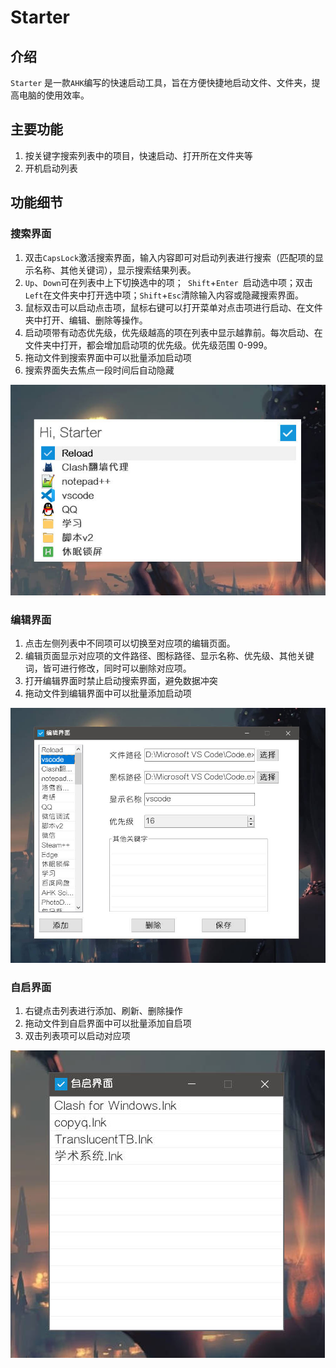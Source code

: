 # Starter

## 介绍

`Starter` 是一款`AHK`编写的快速启动工具，旨在方便快捷地启动文件、文件夹，提高电脑的使用效率。

## 主要功能

1. 按关键字搜索列表中的项目，快速启动、打开所在文件夹等
2. 开机启动列表

## 功能细节

### 搜索界面

1. 双击`CapsLock`激活搜索界面，输入内容即可对启动列表进行搜索（匹配项的显示名称、其他关键词），显示搜索结果列表。
2. `Up`、`Down`可在列表中上下切换选中的项；` Shift`+`Enter `启动选中项；双击`Left`在文件夹中打开选中项；`Shift`+`Esc`清除输入内容或隐藏搜索界面。
3. 鼠标双击可以启动点击项，鼠标右键可以打开菜单对点击项进行启动、在文件夹中打开、编辑、删除等操作。
4. 启动项带有动态优先级，优先级越高的项在列表中显示越靠前。每次启动、在文件夹中打开，都会增加启动项的优先级。优先级范围 0-999。
5. 拖动文件到搜索界面中可以批量添加启动项
6. 搜索界面失去焦点一段时间后自动隐藏

![搜索界面](./screenshot/image_1.jpg)

### 编辑界面

1. 点击左侧列表中不同项可以切换至对应项的编辑页面。
2. 编辑页面显示对应项的文件路径、图标路径、显示名称、优先级、其他关键词，皆可进行修改，同时可以删除对应项。
3. 打开编辑界面时禁止启动搜索界面，避免数据冲突
4. 拖动文件到编辑界面中可以批量添加启动项

![编辑界面](./screenshot/image_2.jpg)

### 自启界面

1. 右键点击列表进行添加、刷新、删除操作
2. 拖动文件到自启界面中可以批量添加自启项
3. 双击列表项可以启动对应项

![自启界面](./screenshot/image_3.jpg)

